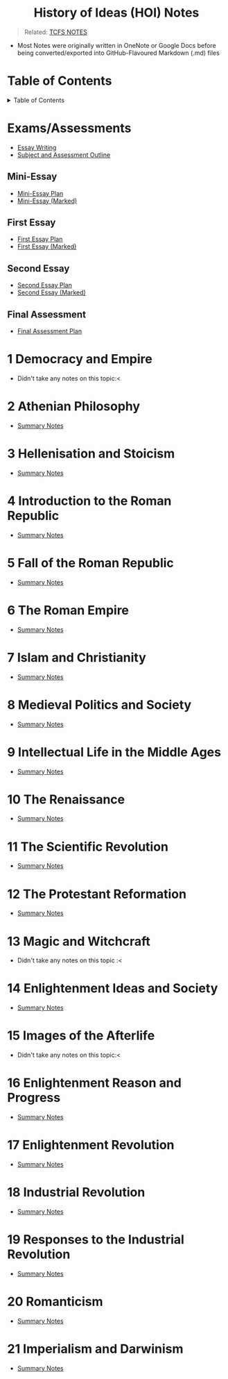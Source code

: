 <h1 align="center"><b> History of Ideas (HOI) Notes </b></h1>

> Related: [TCFS NOTES](..\README.md)
* Most Notes were originally written in OneNote or Google Docs before being converted/exported into GitHub-Flavoured Markdown (.md) files 

<h1> Table of Contents </h1>
<details>
  <summary>Table of Contents</summary>
  
- [Exams/Assessments](#examsassessments)
  - [Mini-Essay](#mini-essay)
  - [First Essay](#first-essay)
  - [Second Essay](#second-essay)
  - [Final Assessment](#final-assessment)
- [1 Democracy and Empire](#1-democracy-and-empire)
- [2 Athenian Philosophy](#2-athenian-philosophy)
- [3 Hellenisation and Stoicism](#3-hellenisation-and-stoicism)
- [4 Introduction to the Roman Republic](#4-introduction-to-the-roman-republic)
- [5 Fall of the Roman Republic](#5-fall-of-the-roman-republic)
- [6 The Roman Empire](#6-the-roman-empire)
- [7 Islam and Christianity](#7-islam-and-christianity)
- [8 Medieval Politics and Society](#8-medieval-politics-and-society)
- [9 Intellectual Life in the Middle Ages](#9-intellectual-life-in-the-middle-ages)
- [10 The Renaissance](#10-the-renaissance)
- [11 The Scientific Revolution](#11-the-scientific-revolution)
- [12 The Protestant Reformation](#12-the-protestant-reformation)
- [13 Magic and Witchcraft](#13-magic-and-witchcraft)
- [14 Enlightenment Ideas and Society](#14-enlightenment-ideas-and-society)
- [15 Images of the Afterlife](#15-images-of-the-afterlife)
- [16 Enlightenment Reason and Progress](#16-enlightenment-reason-and-progress)
- [17 Enlightenment Revolution](#17-enlightenment-revolution)
- [18 Industrial Revolution](#18-industrial-revolution)
- [19 Responses to the Industrial Revolution](#19-responses-to-the-industrial-revolution)
- [20 Romanticism](#20-romanticism)
- [21 Imperialism and Darwinism](#21-imperialism-and-darwinism)
</details>

# Exams/Assessments
* [Essay Writing](hoi-essay-writing.md)
* [Subject and Assessment Outline](HOI-subject-and-assessment-outline.pdf)

## Mini-Essay
* [Mini-Essay Plan](sem1/hoi-mini-essay-plan.md)
* [Mini-Essay (Marked)](sem1/hoi-mini-essay.md)

## First Essay
* [First Essay Plan](sem1/hoi-first-essay-plan.md)
* [First Essay (Marked)](sem1/hoi-first-essay.md)

## Second Essay
* [Second Essay Plan](sem2/hoi-second-essay-plan.md)
* [Second Essay (Marked)](sem2/hoi-second-essay.md)

## Final Assessment
* [Final Assessment Plan](sem2/hoi-final-assessment-plan.md)

# 1 Democracy and Empire
* Didn't take any notes on this topic:<

# 2 Athenian Philosophy
* [Summary Notes](sem1/hoi-2-summary-notes.md)

# 3 Hellenisation and Stoicism
* [Summary Notes](sem1/hoi-3-summary-notes.md) 

# 4 Introduction to the Roman Republic
* [Summary Notes](sem1/hoi-4-summary-notes.md)

# 5 Fall of the Roman Republic
* [Summary Notes](sem1/hoi-5-summary-notes.md)

# 6 The Roman Empire
* [Summary Notes](sem1/hoi-6-summary-notes.md)

# 7 Islam and Christianity
* [Summary Notes](sem1/hoi-7-summary-notes.md)

# 8 Medieval Politics and Society
* [Summary Notes](sem1/hoi-8-summary-notes.md)

# 9 Intellectual Life in the Middle Ages
* [Summary Notes](sem1/hoi-9-summary-notes.md)

# 10 The Renaissance
* [Summary Notes](sem1/hoi-10-summary-notes.md)

# 11 The Scientific Revolution
* [Summary Notes](sem1/hoi-11-summary-notes.md)

# 12 The Protestant Reformation
* [Summary Notes](sem1/hoi-12-summary-notes.md)

# 13 Magic and Witchcraft
* Didn't take any notes on this topic :<

# 14 Enlightenment Ideas and Society
* [Summary Notes](sem2/hoi-14-summary-notes.md)

# 15 Images of the Afterlife
* Didn't take any notes on this topic:<

# 16 Enlightenment Reason and Progress
* [Summary Notes](sem2/hoi-16-summary-notes.md)

# 17 Enlightenment Revolution
* [Summary Notes](sem2/hoi-17-summary-notes.md)

# 18 Industrial Revolution
* [Summary Notes](sem2/hoi-18-summary-notes.md)

# 19 Responses to the Industrial Revolution
* [Summary Notes](sem2/hoi-19-summary-notes.md)

# 20 Romanticism
* [Summary Notes](sem2/hoi-20-summary-notes.md)

# 21 Imperialism and Darwinism
* [Summary Notes](sem2/hoi-21-summary-notes.md)
